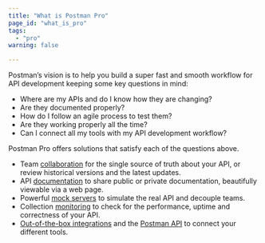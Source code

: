 ```yaml
---
title: "What is Postman Pro"
page_id: "what_is_pro"
tags: 
  - "pro"
warning: false

---
```


Postman’s vision is to help you build a super fast and smooth workflow for API development keeping some key questions in mind:

*   Where are my APIs and do I know how they are changing?
*   Are they documented properly?
*   How do I follow an agile process to test them?
*   Are they working properly all the time?
*   Can I connect all my tools with my API development workflow?

Postman Pro offers solutions that satisfy each of the questions above. 

*   Team [collaboration](https://learning.postman.com/docs/postman/team_library/sharing/) for the single source of truth about your API, or review historical versions and the latest updates.
*   API [documentation](https://learning.postman.com/docs/postman/api_documentation/intro_to_api_documentation) to share public or private documentation, beautifully viewable via a web page.
*   Powerful [mock servers](https://learning.postman.com/docs/postman/mock_servers) to simulate the real API and decouple teams.
*   Collection [monitoring](https://learning.postman.com/docs/postman/monitors/intro_monitors/) to check for the performance, uptime and correctness of your API.
*   [Out-of-the-box integrations](https://learning.postman.com/docs/postman_pro/integrations/intro_integrations/) and the [Postman API](/docs/postman/postman_api/intro_api/) to connect your different tools.
